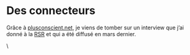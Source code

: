 # Des connecteurs

Grâce à [plusconscient.net](http://plusconscient.net/societe/francais/66-internet-le-nouveau-pouvoir-de-lindividu), je viens de tomber sur un interview que j’ai donné à la [RSR](http://histoirevivante.rsr.ch) et qui a été diffusé en mars dernier.

\